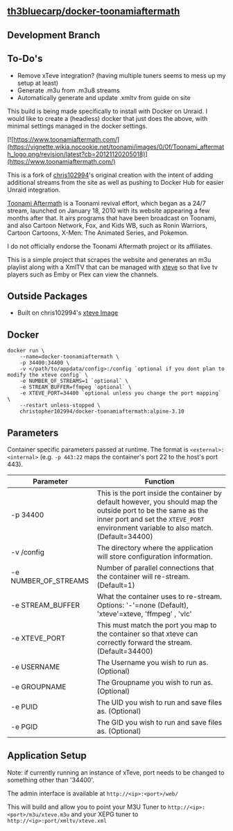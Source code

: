  
## [th3bluecarp/docker-toonamiaftermath](https://github.com/th3bluecarp/docker-toonamiaftermath)

## Development Branch

## To-Do's
 - Remove xTeve integration? (having multiple tuners seems to mess up my setup at least)
 - Generate .m3u from .m3u8 streams
 - Automatically generate and update .xmltv from guide on site

 This build is being made specifically to install with Docker on Unraid.
 I would like to create a (headless) docker that just does the above, with minimal settings managed in the docker settings.

[![https://www.toonamiaftermath.com/](https://vignette.wikia.nocookie.net/toonami/images/0/0f/Toonami_aftermath_logo.png/revision/latest?cb=20121120205018)](https://www.toonamiaftermath.com/)

This is a fork of [chris102994](https://github.com/chris102994/docker-toonamiaftermath)'s original creation with the intent of adding additional streams from the site as well as pushing to Docker Hub for easier Unraid integration.

[Toonami Aftermath](https://www.toonamiaftermath.com/) is a Toonami revival effort, which began as a 24/7 stream, launched on January 18, 2010 with its website appearing a few months after that. It airs programs that have been broadcast on Toonami, and also Cartoon Network, Fox, and Kids WB, such as Ronin Warriors, Cartoon Cartoons, X-Men: The Animated Series, and Pokemon. 

I do not officially endorse the Toonami Aftermath project or its affiliates. 

This is a simple project that scrapes the website and generates an m3u playlist along with a XmlTV that can be managed with [xteve](https://xteve.de/) so that live tv players such as Emby or Plex can view the channels. 

## Outside Packages
* Built on chris102994's [xteve Image](https://github.com/chris102994/docker-xteve)

## Docker
```
docker run \
	--name=docker-toonamiaftermath \
	-p 34400:34400 \
	-v </path/to/appdata/config>:/config `optional if you dont plan to modify the xteve config` \
  	-e NUMBER_OF_STREAMS=1 `optional` \
  	-e STREAM_BUFFER=ffmpeg `optional` \
  	-e XTEVE_PORT=34400 `optional unless you change the port mapping` \
	--restart unless-stopped \
	christopher102994/docker-toonamiaftermath:alpine-3.10
```

## Parameters
Container specific parameters passed at runtime. The format is `<external>:<internal>` (e.g. `-p 443:22` maps the container's port 22 to the host's port 443).

| Parameter | Function |
| -------- | -------- |
| -p 34400 | This is the port inside the container by default however, you should map the outside port to be the same as the inner port and set the `XTEVE_PORT` environment variable to also match. (Default=34400) |
| -v /config | The directory where the application will store configuration information. |
| -e NUMBER_OF_STREAMS | Number of parallel connections that the container will re-stream. (Default=1) |
| -e STREAM_BUFFER | What the container uses to re-stream. Options: '-'=none (Default), 'xteve'=xteve, 'ffmpeg' , 'vlc' |
| -e XTEVE_PORT | This must match the port you map to the container so that xteve can correctly forward the stream. (Default=34400) |
| -e USERNAME | The Username you wish to run as. (Optional) |
| -e GROUPNAME | The Groupname you wish to run as. (Optional) |
| -e PUID | The UID you wish to run and save files as. (Optional) |
| -e PGID | The GID you wish to run and save files as. (Optional) |

## Application Setup

Note: if currently running an instance of xTeve, port needs to be changed to something other than '34400'.

The admin interface is available at `http://<ip>:<port>/web/`

This will build and allow you to point your M3U Tuner to `http://<ip>:<port>/m3u/xteve.m3u`
and your XEPG tuner to `http://<ip>:port/xmltv/xteve.xml`
